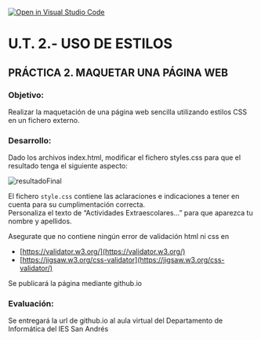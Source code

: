 [![Open in Visual Studio Code](https://classroom.github.com/assets/open-in-vscode-2e0aaae1b6195c2367325f4f02e2d04e9abb55f0b24a779b69b11b9e10269abc.svg)](https://classroom.github.com/online_ide?assignment_repo_id=16744446&assignment_repo_type=AssignmentRepo)
# U.T. 2.- USO DE ESTILOS

## PRÁCTICA 2. MAQUETAR UNA PÁGINA WEB

### Objetivo:
Realizar la maquetación de una página web sencilla utilizando estilos CSS en un fichero externo.

### Desarrollo:
Dado los archivos index.html, modificar el fichero styles.css para que el resultado tenga el siguiente aspecto:

![resultadoFinal](./img/resultadoFinal.png)

El fichero `style.css` contiene las aclaraciones e indicaciones a tener en cuenta para su cumplimentación correcta.  
Personaliza el texto de “Actividades Extraescolares…” para que aparezca tu nombre y apellidos.  

Asegurate que no contiene ningún error de validación html ni css en  
- [https://validator.w3.org/](https://validator.w3.org/)
- [https://jigsaw.w3.org/css-validator](https://jigsaw.w3.org/css-validator/)

Se publicará la página mediante github.io 

### Evaluación:

Se entregará la url de github.io al aula virtual del Departamento de Informática del IES San Andrés
